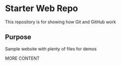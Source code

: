 # Starter Web Repo

This repository is for showing how Git and GitHub work

## Purpose

Sample website with plenty of files for demos

MORE CONTENT